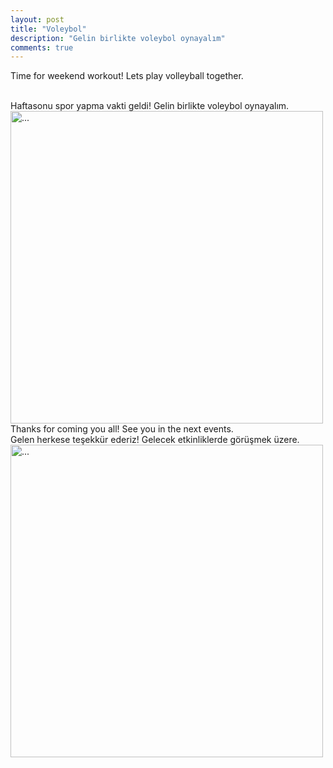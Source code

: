 ```yaml
---
layout: post
title: "Voleybol"
description: "Gelin birlikte voleybol oynayalım"
comments: true
---
```

Time for weekend workout! Lets play volleyball together. 

<br />
Haftasonu spor yapma vakti geldi! Gelin birlikte voleybol oynayalım. 

<br />
<img align="middle" width="500" src="{{ site.url }}/images/flyer_voleybol.png" alt="...">

<br />
Thanks for coming you all! See you in the next events.

<br />
Gelen herkese teşekkür ederiz! Gelecek etkinliklerde görüşmek üzere.

<br />
<img align="middle" width="500" src="{{ site.url }}/images/voleybol.png" alt="...">
